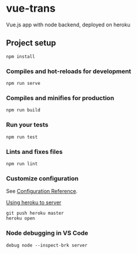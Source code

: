# vue-trans
Vue.js app with node backend, deployed on heroku

## Project setup
```
npm install
```

### Compiles and hot-reloads for development
```
npm run serve
```

### Compiles and minifies for production
```
npm run build
```

### Run your tests
```
npm run test
```

### Lints and fixes files
```
npm run lint
```

### Customize configuration
See [Configuration Reference](https://cli.vuejs.org/config/).

[Using heroku to server](https://medium.com/netscape/deploying-a-vue-js-2-x-app-to-heroku-in-5-steps-tutorial-a69845ace489)

```
git push heroku master
heroku open
```

### Node debugging in VS Code
```
debug node --inspect-brk server
```